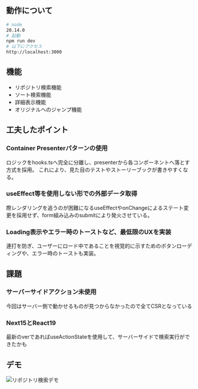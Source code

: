 ## 動作について
```bash
# node
20.14.0
# 起動
npm run dev
# 以下にアクセス
http://localhost:3000
```

## 機能
- リポジトリ検索機能
- ソート検索機能
- 詳細表示機能
- オリジナルへのジャンプ機能

## 工夫したポイント
### Container Presenterパターンの使用
ロジックをhooks.tsへ完全に分離し、presenterから各コンポーネントへ落とす方式を採用。
これにより、見た目のテストやストーリーブックが書きやすくなる。
### useEffect等を使用しない形での外部データ取得
際レンダリングを追うのが困難になるuseEffectやonChangeによるステート変更を採用せず、form組み込みのsubmitにより発火させている。
### Loading表示やエラー時のトーストなど、最低限のUXを実装
連打を防ぎ、ユーザーにロード中であることを視覚的に示すためのボタンローディングや、エラー時のトーストも実装。

## 課題
### サーバーサイドアクション未使用
今回はサーバー側で動かせるものが見つからなかったので全てCSRとなっている
### Next15とReact19
最新のverであればuseActionStateを使用して、サーバーサイドで検索実行ができたかも

## デモ
![リポジトリ検索デモ](https://github.com/user-attachments/assets/c6053ae4-9438-4b4a-a12c-372c8033af7d)